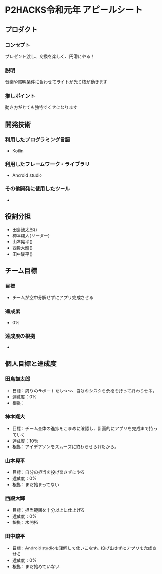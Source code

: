 # P2HACKS令和元年 アピールシート

## プロダクト

### コンセプト
プレゼント渡し、交換を楽しく、円滑にやる！

### 説明
音楽や照明条件に合わせてライトが光り枝が動きます

### 推しポイント
動き方がとても独特でくせになります

## 開発技術

### 利用したプログラミング言語
- Kotlin

### 利用したフレームワーク・ライブラリ
- Android studio

### その他開発に使用したツール
- 

## 役割分担
- 田島鼓太郎()
- 柿本翔大(リーダー)
- 山本晃平()
- 西殿大輝()
- 田中駿平()

## チーム目標

### 目標
- チームが空中分解せずにアプリ完成させる

### 達成度
- 0%

### 達成度の根拠
- 

## 個人目標と達成度

### 田島鼓太郎
- 目標：周りのサポートをしつつ、自分のタスクを余裕を持って終わらせる。
- 達成度：0%
- 根拠：

### 柿本翔大
- 目標：チーム全体の進捗をこまめに確認し、計画的にアプリを完成まで持っていく
- 達成度：10％
- 根拠：アイデアソンをスムーズに終わらせられたから。

### 山本晃平
- 目標：自分の担当を投げ出さずにやる
- 達成度：0%
- 根拠：まだ始まってない

### 西殿大輝
- 目標：担当範囲を十分以上に仕上げる
- 達成度：0%
- 根拠：未開拓

### 田中駿平
- 目標：Android studioを理解して使いこなす。投げ出さずにアプリを完成させる
- 達成度：0%
- 根拠：まだ始めていない
